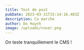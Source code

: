 ```yaml
---
title: Test de post
pubDate: 2023-03-31T15:14:16.483Z
description: Ca marche
author: Do Huynh
image: /uploads/cover.png
---
```

O﻿n teste tranquillement le CMS !